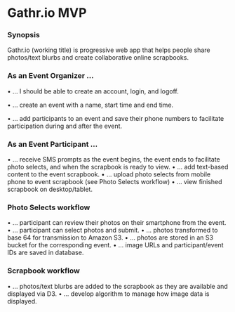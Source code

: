 # Gathr.io MVP

### Synopsis
Gathr.io (working title) is progressive web app that helps people share photos/text blurbs and create collaborative online scrapbooks.  

### As an Event Organizer ...
• ... I should be able to create an account, login, and logoff.

• ... create an event with a name, start time and end time.

• ... add participants to an event and save their phone numbers to facilitate participation during and after the event.

### As an Event Participant ... 
• ... receive SMS prompts as the event begins, the event ends to facilitate photo selects, and when the scrapbook is ready to view. 
• ... add text-based content to the event scrapbook.
• ... upload photo selects from mobile phone to event scrapbook (see Photo Selects workflow)
• ... view finished scrapbook on desktop/tablet.

### Photo Selects workflow
• ... participant can review their photos on their smartphone from the event.
• ... participant can select photos and submit.
• ... photos transformed to base 64 for transmission to Amazon S3.
• ... photos are stored in an S3 bucket for the corresponding event.
• ... image URLs and participant/event IDs are saved in database.

### Scrapbook workflow
• ... photos/text blurbs are added to the scrapbook as they are available and displayed via D3. 
• ... develop algorithm to manage how image data is displayed.
